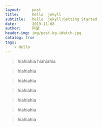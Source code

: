 ```yaml
---
layout:     post
title:      hello  jekyll
subtitle:   hello  jekyll:Getting Started
date:       2019-11-08
author:     阿望
header-img: img/post-bg-iWatch.jpg
catalog: true
tags:
    - Hello
---
```


> hiahiahia
> hiahiahia

> hiahiahia

> hiahiahia

> hiahiahia

> hiahiahia

> hiahiahia

> hiahiahia


